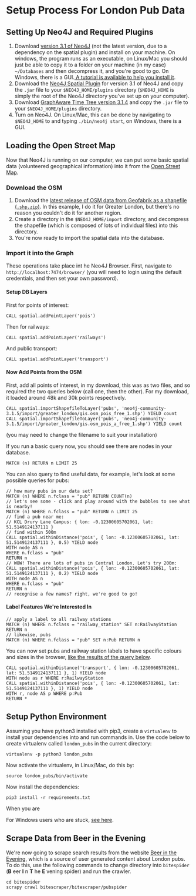 # Setup Process For London Pub Data

## Setting Up Neo4J and Required Plugins

1. Download [version 3.1 of Neo4J](https://neo4j.com/download/other-releases/) (not the latest version, due to a dependency on the spatial plugin) and install on your machine. On windows, the program runs as an executable, on Linux/Mac you should just be able to copy it to a folder on your machine (in my case) `~/Databases` and then decompress it, and you're good to go. On Windows, there is a GUI.[ A tutorial is available to help you install it](https://neo4j.com/docs/operations-manual/current/installation/).
2. Download the [Neo4J Spatial Plugin](https://github.com/neo4j-contrib/spatial/releases) for version 3.1 of Neo4J and copy the `.jar` file to your `$NEO4J_HOME/plugins` directory (`$NEO4J_HOME` is simply the root of the Neo4J directory you've set up on your computer).
3. Download [GraphAware Time Tree version 3.1.4](https://products.graphaware.com/?dir=timetree) and copy the `.jar` file to your `$NEO4J_HOME/plugins` directory.
4. Turn on Neo4J. On Linux/Mac, this can be done by navigating to `$NEO4J_HOME` to and typing `./bin/neo4j start`, on Windows, there is a GUI.

## Loading the Open Street Map

Now that Neo4J is running on our computer, we can put some basic spatial data (volunteered geographical information) into it from the [Open Street Map](https://www.openstreetmap.org/).

### Download the OSM

1. Download the [latest release of OSM data from Geofabrik as a shapefile (`.shp.zip`)](http://download.geofabrik.de/europe/great-britain.html). In this example, I do it for Greater London, but there's no reason you couldn't do it for another region.
2. Create a directory in the `$NEO4J_HOME/import` directory, and decompress the shapefile (which is composed of lots of individual files) into this directory.
3. You're now ready to import the spatial data into the database.

### Import it into the Graph

These operations take place int he Neo4J Browser. First, navigate to `http://localhost:7474/browser/` (you will need to login using the default credentials, and then set your own password).

#### Setup DB Layers

First for points of interest:

    CALL spatial.addPointLayer('pois')

Then for railways:

    CALL spatial.addPointLayer('railways')

And public transport:

    CALL spatial.addPointLayer('transport')

#### Now Add Points from the OSM

First, add all points of interest, in my download, this was as two files, and so required the two queries below (call one, then the other). For my download, it loaded around 48k and 30k points respectively.

    CALL spatial.importShapefileToLayer('pubs', 'neo4j-community-3.1.5/import/greater_london/gis.osm_pois_free_1.shp') YIELD count
    CALL spatial.importShapefileToLayer('pubs', 'neo4j-community-3.1.5/import/greater_london/gis.osm_pois_a_free_1.shp') YIELD count

(you may need to change the filename to suit your installation)

If you run a basic query now, you should see there are nodes in your database.

    MATCH (n) RETURN n LIMIT 25

You can also query to find useful data, for example, let's look at some possible queries for pubs:

    // how many pubs in our data set?
    MATCH (n) WHERE n.fclass = "pub" RETURN COUNT(n)
    // let's see some - click and play around with the bubbles to see what is nearby!
    MATCH (n) WHERE n.fclass = "pub" RETURN n LIMIT 25
    // find a pub near me:
    // KCL Drury Lane Campus: { lon: -0.12300605702061, lat: 51.5149124137111 }
    // find within 500m
    CALL spatial.withinDistance('pois', { lon: -0.12300605702061, lat: 51.5149124137111 }, 0.5) YIELD node
    WITH node AS n
    WHERE n.fclass = "pub"
    RETURN n
    // WOW! There are lots of pubs in Central London. Let's try 200m:
    CALL spatial.withinDistance('pois', { lon: -0.12300605702061, lat: 51.5149124137111 }, 0.2) YIELD node
    WITH node AS n
    WHERE n.fclass = "pub"
    RETURN n
    // recognise a few names? right, we're good to go!

#### Label Features We're Interested In

    // apply a label to all railway stations
    MATCH (n) WHERE n.fclass = "railway_station" SET n:RailwayStation RETURN n
    // likewise, pubs
    MATCH (n) WHERE n.fclass = "pub" SET n:Pub RETURN n

You can now set pubs and railway station labels to have specific colours and sizes in the browser, [like the results of the query below](images/pubs_and_stations_near_KCL.png).

    CALL spatial.withinDistance('transport', { lon: -0.12300605702061, lat: 51.5149124137111 }, 1) YIELD node
    WITH node as r WHERE r:RailwayStation
    CALL spatial.withinDistance('pois', { lon: -0.12300605702061, lat: 51.5149124137111 }, 1) YIELD node
    WITH r, node AS p WHERE p:Pub
    RETURN *

## Setup Python Environment

Assuming you have python3 installed with pip3, create a `virtualenv` to install your dependencies into and run commands in. Use the code below to create virtualenv called `london_pubs` in the current directory:

    virtualenv -p python3 london_pubs

Now activate the virtualenv, in Linux/Mac, do this by:

    source london_pubs/bin/activate

Now install the dependencies:

    pip3 install -r requirements.txt

When you are

For Windows users who are stuck, [see here](https://virtualenv.pypa.io/en/stable/userguide/).


## Scrape Data from Beer in the Evening

We're now going to scrape search results from the website [Beer in the Evening](http://www.beerintheevening.com/pubs/results.shtml?l=London&show_comments=5&page=0), which is a source of user generated content about London pubs. To do this, use the following commands to change directory into `bitespider` (**B** eer **I** n **T** he **E** vening spider) and run the crawler.

    cd bitespider
    scrapy crawl bitescraper/bitescraper/pubspider
